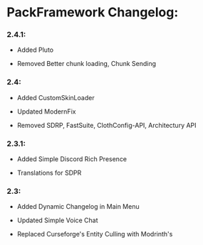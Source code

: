 # PackFramework Changelog:

### 2.4.1:
- Added Pluto

- Removed Better chunk
loading, Chunk Sending

### 2.4:
- Added CustomSkinLoader

- Updated ModernFix

- Removed SDRP, FastSuite,
ClothConfig-API, Architectury
API

### 2.3.1:
- Added Simple Discord Rich
Presence

- Translations for SDPR

### 2.3:
- Added Dynamic Changelog
in Main Menu

- Updated Simple Voice Chat

- Replaced Curseforge's
Entity Culling with Modrinth's
